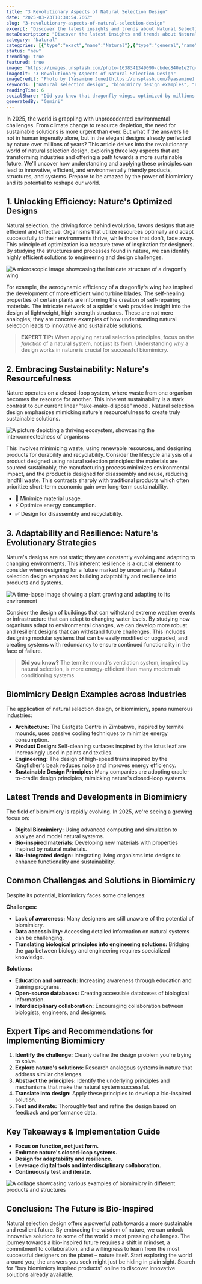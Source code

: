 ```yaml
---
title: "3 Revolutionary Aspects of Natural Selection Design"
date: "2025-03-23T10:38:54.766Z"
slug: "3-revolutionary-aspects-of-natural-selection-design"
excerpt: "Discover the latest insights and trends about Natural Selection Design. This comprehensive guide covers everything you need to know about Natural Selection Design in 2025."
metaDescription: "Discover the latest insights and trends about Natural Selection Design. This comprehensive guide covers everything you need to know about Natural Selection..."
category: "Natural"
categories: [{"type":"exact","name":"Natural"},{"type":"general","name":"Engineering"},{"type":"medium","name":"Biomimicry"},{"type":"specific","name":"Optimization Algorithms"},{"type":"niche","name":"Genetic Algorithms"}]
status: "new"
trending: true
featured: true
image: "https://images.unsplash.com/photo-1638341349090-cbdec840e1e2?q=85&w=1200&fit=max&fm=webp&auto=compress"
imageAlt: "3 Revolutionary Aspects of Natural Selection Design"
imageCredit: "Photo by [Yasamine June](https://unsplash.com/@yasamine) on Unsplash"
keywords: ["natural selection design", "biomimicry design examples", "natural selection in architecture", "sustainable design principles", "nature inspired design patterns", "biomimicry engineering applications", "natural selection product design", "eco-friendly design solutions", "best biomimicry case studies", "buy biomimicry inspired products"]
readingTime: 6
socialShare: "Did you know that dragonfly wings, optimized by millions of years of natural selection, are inspiring the design of more efficient wind turbines?  Nature's ingenuity is unlocking revolutionary sustainable solutions."
generatedBy: "Gemini"
---
```




In 2025, the world is grappling with unprecedented environmental challenges.  From climate change to resource depletion, the need for sustainable solutions is more urgent than ever.  But what if the answers lie not in human ingenuity alone, but in the elegant designs already perfected by nature over millions of years? This article delves into the revolutionary world of natural selection design, exploring three key aspects that are transforming industries and offering a path towards a more sustainable future.  We'll uncover how understanding and applying these principles can lead to innovative, efficient, and environmentally friendly products, structures, and systems. Prepare to be amazed by the power of biomimicry and its potential to reshape our world.

## 1.  Unlocking Efficiency:  Nature's Optimized Designs

Natural selection, the driving force behind evolution, favors designs that are efficient and effective.  Organisms that utilize resources optimally and adapt successfully to their environments thrive, while those that don't, fade away.  This principle of optimization is a treasure trove of inspiration for designers.  By studying the structures and processes found in nature, we can identify highly efficient solutions to engineering and design challenges.

![A microscopic image showcasing the intricate structure of a dragonfly wing](https://images.unsplash.com/photo-1638341349090-cbdec840e1e2?q=85&w=1200&fit=max&fm=webp&auto=compress)

For example, the aerodynamic efficiency of a dragonfly's wing has inspired the development of more efficient wind turbine blades. The self-healing properties of certain plants are informing the creation of self-repairing materials.  The intricate network of a spider's web provides insight into the design of lightweight, high-strength structures.  These are not mere analogies; they are concrete examples of how understanding natural selection leads to innovative and sustainable solutions.

> **EXPERT TIP:** When applying natural selection principles, focus on the *function* of a natural system, not just its form.  Understanding *why* a design works in nature is crucial for successful biomimicry.

## 2.  Embracing Sustainability:  Nature's Resourcefulness

Nature operates on a closed-loop system, where waste from one organism becomes the resource for another.  This inherent sustainability is a stark contrast to our current linear "take-make-dispose" model.  Natural selection design emphasizes mimicking nature's resourcefulness to create truly sustainable solutions.

![A picture depicting a thriving ecosystem, showcasing the interconnectedness of organisms](https://images.unsplash.com/photo-1476357471311-43c0db9fb2b4?q=85&w=1200&fit=max&fm=webp&auto=compress)

This involves minimizing waste, using renewable resources, and designing products for durability and recyclability.  Consider the lifecycle analysis of a product designed using natural selection principles: the materials are sourced sustainably, the manufacturing process minimizes environmental impact, and the product is designed for disassembly and reuse, reducing landfill waste. This contrasts sharply with traditional products which often prioritize short-term economic gain over long-term sustainability.

* 🔑  Minimize material usage.
* ⚡ Optimize energy consumption.
* ✅ Design for disassembly and recyclability.

## 3.  Adaptability and Resilience:  Nature's Evolutionary Strategies

Nature's designs are not static; they are constantly evolving and adapting to changing environments. This inherent resilience is a crucial element to consider when designing for a future marked by uncertainty.  Natural selection design emphasizes building adaptability and resilience into products and systems.

![A time-lapse image showing a plant growing and adapting to its environment](https://images.unsplash.com/photo-1534670007418-fbb7f6cf32c3?q=85&w=1200&fit=max&fm=webp&auto=compress)

Consider the design of buildings that can withstand extreme weather events or infrastructure that can adapt to changing water levels.  By studying how organisms adapt to environmental changes, we can develop more robust and resilient designs that can withstand future challenges.  This includes designing modular systems that can be easily modified or upgraded, and creating systems with redundancy to ensure continued functionality in the face of failure.

> **Did you know?**  The termite mound's ventilation system, inspired by natural selection, is more energy-efficient than many modern air conditioning systems.

## Biomimicry Design Examples across Industries

The application of natural selection design, or biomimicry, spans numerous industries:

* **Architecture:** The Eastgate Centre in Zimbabwe, inspired by termite mounds, uses passive cooling techniques to minimize energy consumption.
* **Product Design:**  Self-cleaning surfaces inspired by the lotus leaf are increasingly used in paints and textiles.
* **Engineering:**  The design of high-speed trains inspired by the Kingfisher's beak reduces noise and improves energy efficiency.
* **Sustainable Design Principles:**  Many companies are adopting cradle-to-cradle design principles, mimicking nature's closed-loop systems.

## Latest Trends and Developments in Biomimicry

The field of biomimicry is rapidly evolving.  In 2025, we're seeing a growing focus on:

* **Digital Biomimicry:** Using advanced computing and simulation to analyze and model natural systems.
* **Bio-inspired materials:**  Developing new materials with properties inspired by natural materials.
* **Bio-integrated design:**  Integrating living organisms into designs to enhance functionality and sustainability.

## Common Challenges and Solutions in Biomimicry

Despite its potential, biomimicry faces some challenges:

**Challenges:**

* **Lack of awareness:**  Many designers are still unaware of the potential of biomimicry.
* **Data accessibility:**  Accessing detailed information on natural systems can be challenging.
* **Translating biological principles into engineering solutions:**  Bridging the gap between biology and engineering requires specialized knowledge.

**Solutions:**

* **Education and outreach:**  Increasing awareness through education and training programs.
* **Open-source databases:**  Creating accessible databases of biological information.
* **Interdisciplinary collaboration:**  Encouraging collaboration between biologists, engineers, and designers.

## Expert Tips and Recommendations for Implementing Biomimicry

1. **Identify the challenge:** Clearly define the design problem you're trying to solve.
2. **Explore nature's solutions:** Research analogous systems in nature that address similar challenges.
3. **Abstract the principles:**  Identify the underlying principles and mechanisms that make the natural system successful.
4. **Translate into design:**  Apply these principles to develop a bio-inspired solution.
5. **Test and iterate:**  Thoroughly test and refine the design based on feedback and performance data.

## Key Takeaways & Implementation Guide

* **Focus on function, not just form.**
* **Embrace nature's closed-loop systems.**
* **Design for adaptability and resilience.**
* **Leverage digital tools and interdisciplinary collaboration.**
* **Continuously test and iterate.**

![A collage showcasing various examples of biomimicry in different products and structures](https://images.unsplash.com/photo-1507238691740-187a5b1d37b8?q=85&w=1200&fit=max&fm=webp&auto=compress)

## Conclusion:  The Future is Bio-Inspired

Natural selection design offers a powerful path towards a more sustainable and resilient future.  By embracing the wisdom of nature, we can unlock innovative solutions to some of the world's most pressing challenges.  The journey towards a bio-inspired future requires a shift in mindset, a commitment to collaboration, and a willingness to learn from the most successful designers on the planet – nature itself.  Start exploring the world around you; the answers you seek might just be hiding in plain sight.  Search for "buy biomimicry inspired products" online to discover innovative solutions already available.

